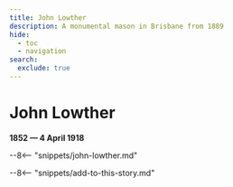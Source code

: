 ```yaml
---
title: John Lowther
description: A monumental mason in Brisbane from 1889
hide:
  - toc
  - navigation
search:
  exclude: true
---
```


# John Lowther

**1852 — 4 April 1918**

--8<-- "snippets/john-lowther.md"

--8<-- "snippets/add-to-this-story.md"